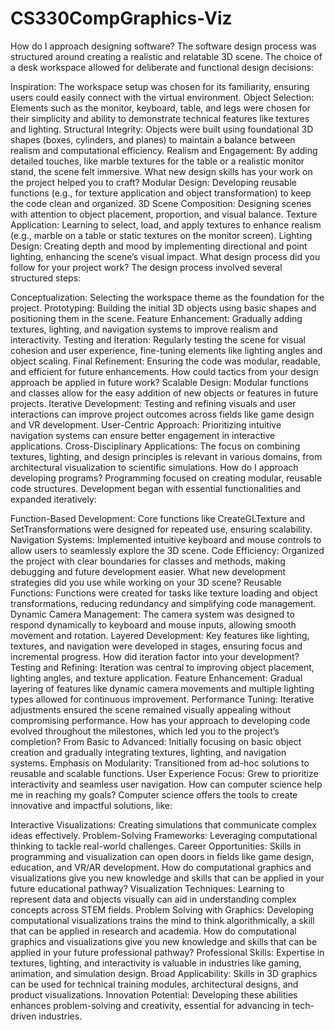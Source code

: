 # CS330CompGraphics-Viz

How do I approach designing software?
The software design process was structured around creating a realistic and relatable 3D scene. The choice of a desk workspace allowed for deliberate and functional design decisions:

Inspiration: The workspace setup was chosen for its familiarity, ensuring users could easily connect with the virtual environment.
Object Selection: Elements such as the monitor, keyboard, table, and legs were chosen for their simplicity and ability to demonstrate technical features like textures and lighting.
Structural Integrity: Objects were built using foundational 3D shapes (boxes, cylinders, and planes) to maintain a balance between realism and computational efficiency.
Realism and Engagement: By adding detailed touches, like marble textures for the table or a realistic monitor stand, the scene felt immersive.
What new design skills has your work on the project helped you to craft?
Modular Design: Developing reusable functions (e.g., for texture application and object transformation) to keep the code clean and organized.
3D Scene Composition: Designing scenes with attention to object placement, proportion, and visual balance.
Texture Application: Learning to select, load, and apply textures to enhance realism (e.g., marble on a table or static textures on the monitor screen).
Lighting Design: Creating depth and mood by implementing directional and point lighting, enhancing the scene’s visual impact.
What design process did you follow for your project work?
The design process involved several structured steps:

Conceptualization: Selecting the workspace theme as the foundation for the project.
Prototyping: Building the initial 3D objects using basic shapes and positioning them in the scene.
Feature Enhancement: Gradually adding textures, lighting, and navigation systems to improve realism and interactivity.
Testing and Iteration: Regularly testing the scene for visual cohesion and user experience, fine-tuning elements like lighting angles and object scaling.
Final Refinement: Ensuring the code was modular, readable, and efficient for future enhancements.
How could tactics from your design approach be applied in future work?
Scalable Design: Modular functions and classes allow for the easy addition of new objects or features in future projects.
Iterative Development: Testing and refining visuals and user interactions can improve project outcomes across fields like game design and VR development.
User-Centric Approach: Prioritizing intuitive navigation systems can ensure better engagement in interactive applications.
Cross-Disciplinary Applications: The focus on combining textures, lighting, and design principles is relevant in various domains, from architectural visualization to scientific simulations.
How do I approach developing programs?
Programming focused on creating modular, reusable code structures. Development began with essential functionalities and expanded iteratively:

Function-Based Development: Core functions like CreateGLTexture and SetTransformations were designed for repeated use, ensuring scalability.
Navigation Systems: Implemented intuitive keyboard and mouse controls to allow users to seamlessly explore the 3D scene.
Code Efficiency: Organized the project with clear boundaries for classes and methods, making debugging and future development easier.
What new development strategies did you use while working on your 3D scene?
Reusable Functions: Functions were created for tasks like texture loading and object transformations, reducing redundancy and simplifying code management.
Dynamic Camera Management: The camera system was designed to respond dynamically to keyboard and mouse inputs, allowing smooth movement and rotation.
Layered Development: Key features like lighting, textures, and navigation were developed in stages, ensuring focus and incremental progress.
How did iteration factor into your development?
Testing and Refining: Iteration was central to improving object placement, lighting angles, and texture application.
Feature Enhancement: Gradual layering of features like dynamic camera movements and multiple lighting types allowed for continuous improvement.
Performance Tuning: Iterative adjustments ensured the scene remained visually appealing without compromising performance.
How has your approach to developing code evolved throughout the milestones, which led you to the project’s completion?
From Basic to Advanced: Initially focusing on basic object creation and gradually integrating textures, lighting, and navigation systems.
Emphasis on Modularity: Transitioned from ad-hoc solutions to reusable and scalable functions.
User Experience Focus: Grew to prioritize interactivity and seamless user navigation.
How can computer science help me in reaching my goals?
Computer science offers the tools to create innovative and impactful solutions, like:

Interactive Visualizations: Creating simulations that communicate complex ideas effectively.
Problem-Solving Frameworks: Leveraging computational thinking to tackle real-world challenges.
Career Opportunities: Skills in programming and visualization can open doors in fields like game design, education, and VR/AR development.
How do computational graphics and visualizations give you new knowledge and skills that can be applied in your future educational pathway?
Visualization Techniques: Learning to represent data and objects visually can aid in understanding complex concepts across STEM fields.
Problem Solving with Graphics: Developing computational visualizations trains the mind to think algorithmically, a skill that can be applied in research and academia.
How do computational graphics and visualizations give you new knowledge and skills that can be applied in your future professional pathway?
Professional Skills: Expertise in textures, lighting, and interactivity is valuable in industries like gaming, animation, and simulation design.
Broad Applicability: Skills in 3D graphics can be used for technical training modules, architectural designs, and product visualizations.
Innovation Potential: Developing these abilities enhances problem-solving and creativity, essential for advancing in tech-driven industries.
